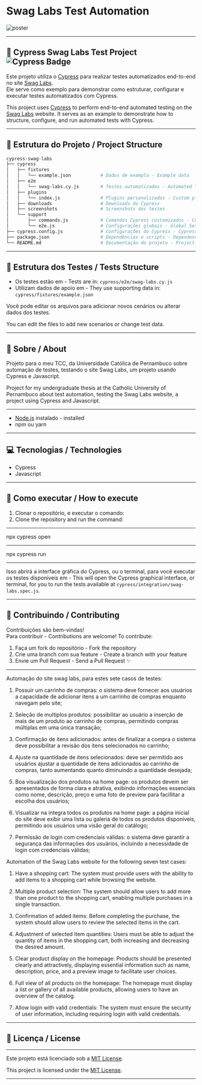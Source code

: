 # Swag Labs Test Automation

![poster](https://cdn.eveclass.com/p/64da9e3dedc4a33519851fbe/files/gallery/image/9abd0cf0-c86f-11ee-8a0a-175ce68ebadf/original.png)

---

## 🧪 Cypress Swag Labs Test Project ![Cypress Badge](https://img.shields.io/badge/tested%20with-Cypress-00b140.svg)

Este projeto utiliza o [Cypress](https://www.cypress.io/) para realizar testes automatizados end-to-end no site [Swag Labs](https://www.saucedemo.com/).  
Ele serve como exemplo para demonstrar como estruturar, configurar e executar testes automatizados com Cypress.

This project uses [Cypress](https://www.cypress.io/) to perform end-to-end automated testing on the [Swag Labs](https://www.saucedemo.com/) website.
It serves as an example to demonstrate how to structure, configure, and run automated tests with Cypress.

---

## 📁 Estrutura do Projeto / Project Structure

```bash
cypress-swag-labs
├── cypress
│   ├── fixtures
│   │   └── example.json           # Dados de exemplo - Example data
│   ├── e2e
│   │   └── swag-labs.cy.js        # Testes automatizados - Automated Tests
│   ├── plugins
│   │   └── index.js               # Plugins personalizados - Custom plugins
│   ├── downloads                  # Downloads do Cypress
│   ├── screenshots                # Screenshots dos testes
│   └── support
│       ├── commands.js            # Comandos Cypress customizados - Custom Cypress Commands
│       └── e2e.js                 # Configurações globais - Global Settings
├── cypress.config.js              # Configurações do Cypress - Cypress Settings
├── package.json                   # Dependências e scripts - Dependencies and scripts
└── README.md                      # Documentação do projeto - Project documentation
```

---

## 🧪 Estrutura dos Testes / Tests Structure

- Os testes estão em - Tests are in: `cypress/e2e/swag-labs.cy.js`
- Utilizam dados de apoio em - They use supporting data in: `cypress/fixtures/example.json`

Você pode editar os arquivos para adicionar novos cenários ou alterar dados dos testes.

You can edit the files to add new scenarios or change test data.

---

## 🤘 Sobre / About

Projeto para o meu TCC, da Universidade Católica de Pernambuco sobre automação de testes, testando o site Swag Labs, um projeto usando Cypress e Javascript.

Project for my undergraduate thesis at the Catholic University of Pernambuco about test automation, testing the Swag Labs website, a project using Cypress and Javascript.

---

- [Node.js](https://nodejs.org/) instalado - installed
- npm ou yarn

---

## 💻 Tecnologias / Technologies

- Cypress
- Javascript

---

## 🤖 Como executar / How to execute

1. Clonar o repositório, e executar o comando:
2. Clone the repository and run the command:

---

npx cypress open

---

npx cypress run

---

Isso abrirá a interface gráfica do Cypress, ou o terminal, para você executar os testes disponíveis em - This will open the Cypress graphical interface, or terminal, for you to run the tests available at `cypress/integration/swag-labs.spec.js`.

---

## 🤝 Contribuindo / Contributing

Contribuições são bem-vindas!  
Para contribuir - Contributions are welcome!
To contribute:

1. Faça um fork do repositório - Fork the repository
2. Crie uma branch com sua feature - Create a branch with your feature
3. Envie um Pull Request - Send a Pull Request ✨

---

Automação do site swag labs, para estes sete casos de testes:

1. Possuir um carrinho de compras: o sistema deve fornecer aos usuários a capacidade de adicionar itens a um carrinho de compras enquanto navegam pelo site;

2. Seleção de multiplos produtos: possibilitar ao usuário a inserção de mais de um produto ao carrinho de compras, permitindo compras múltiplas em uma única transação;

3. Confirmação de itens adicionados: antes de finalizar a compra o sistema deve possibilitar a revisão dos itens selecionados no carrinho;

4. Ajuste na quantidade de itens selecionados: deve ser permitido aos usuários ajustar a quantidade de itens adicionados ao carrinho de compras, tanto aumentando quanto diminuindo a quantidade desejada;

5. Boa visualização dos produtos na home page: os produtos devem ser apresentados de forma clara e atrativa, exibindo informações essenciais como nome, descrição, preço e uma foto de preview para facillitar a escolha dos usuários;

6. Visualizar na íntegra todos os produtos na home page: a página inicial do site deve exibir uma lista ou galeria de todos os produtos disponíveis, permitindo aos usuários uma visão geral do catálogo;

7. Permissão de login com credenciais válidas: o sistema deve garantir a segurança das informações dos usuários, incluindo a necessidade de login com credenciais válidas;

Automation of the Swag Labs website for the following seven test cases:

1. Have a shopping cart:
   The system must provide users with the ability to add items to a shopping cart while browsing the website.

2. Multiple product selection:
   The system should allow users to add more than one product to the shopping cart, enabling multiple purchases in a single transaction.

3. Confirmation of added items:
   Before completing the purchase, the system should allow users to review the selected items in the cart.

4. Adjustment of selected item quantities:
   Users must be able to adjust the quantity of items in the shopping cart, both increasing and decreasing the desired amount.

5. Clear product display on the homepage:
   Products should be presented clearly and attractively, displaying essential information such as name, description, price, and a preview image to facilitate user choices.

6. Full view of all products on the homepage:
   The homepage must display a list or gallery of all available products, allowing users to have an overview of the catalog.

7. Allow login with valid credentials:
   The system must ensure the security of user information, including requiring login with valid credentials.

---

## 📄 Licença / License

---

Este projeto está licenciado sob a [MIT License](LICENSE).

This project is licensed under the [MIT License](LICENSE).

---
